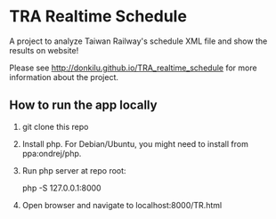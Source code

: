 # TRA Realtime Schedule

A project to analyze Taiwan Railway's schedule XML file and show the results on website!

Please see http://donkilu.github.io/TRA_realtime_schedule for more information about the project.

## How to run the app locally

1.  git clone this repo

1.  Install php. For Debian/Ubuntu, you might need to install from ppa:ondrej/php.

1.  Run php server at repo root:

    php -S 127.0.0.1:8000

1.  Open browser and navigate to localhost:8000/TR.html
